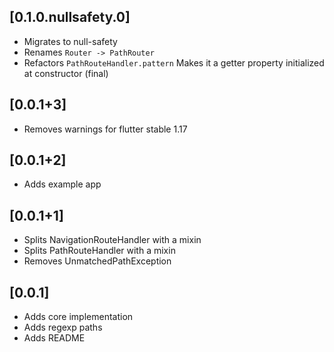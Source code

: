 ## [0.1.0.nullsafety.0]

* Migrates to null-safety
* Renames `Router -> PathRouter`
* Refactors `PathRouteHandler.pattern`
  Makes it a getter property initialized at constructor (final)

## [0.0.1+3]

* Removes warnings for flutter stable 1.17

## [0.0.1+2]

* Adds example app

## [0.0.1+1]

* Splits NavigationRouteHandler with a mixin
* Splits PathRouteHandler with a mixin
* Removes UnmatchedPathException

## [0.0.1]

* Adds core implementation
* Adds regexp paths
* Adds README
